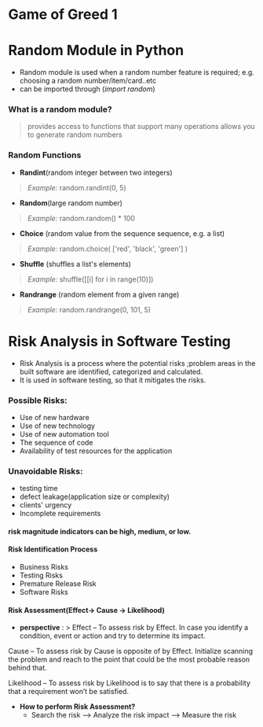 # Game of Greed 1

# Random Module in Python
- Random module is used when a random number feature is required; e.g. choosing a random number/item/card..etc
- can be imported through (*import random*)

### What is a random module?
> provides access to functions that support many operations
>  allows you to generate random numbers

### Random Functions

- **Randint**(random integer between two integers)
> _Example:_ random.randint(0, 5)

- **Random**(large random number)
> _Example:_ random.random() * 100

- **Choice** (random value from the sequence sequence, e.g. a list)
> _Example:_ random.choice( ['red', 'black', 'green'] )

- **Shuffle** (shuffles a list's elements)
> _Example:_ shuffle([[i] for i in range(10)])

- **Randrange** (random element from a given range)
> _Example:_ random.randrange(0, 101, 5)


# Risk Analysis in Software Testing 
- Risk Analysis is a process where the potential risks ;problem areas in the built software are identified, categorized and calculated.
- It is used in software testing, so that it mitigates the risks. 

### Possible Risks:
>
  - Use of new hardware
  - Use of new technology
  - Use of new automation tool
  - The sequence of code
  - Availability of test resources for the application

### Unavoidable Risks:
  - testing time
  - defect leakage(application size or complexity)
  - clients' urgency
  - Incomplete requirements

#### risk magnitude indicators can be high, medium, or low.

#### Risk Identification Process
  - Business Risks
  - Testing Risks
  - Premature Release Risk
  - Software Risks

#### Risk Assessment(Effect-> Cause -> Likelihood)
 - **perspective** : 
       >  Effect – To assess risk by Effect. In case you identify a condition, event or action and try to determine its impact.

Cause – To assess risk by Cause is opposite of by Effect. Initialize scanning the problem and reach to the point that could be the most probable reason behind that.

Likelihood – To assess risk by Likelihood is to say that there is a probability that a requirement won’t be satisfied.

- **How to perform Risk Assessment?**
    - Search the risk --> Analyze the risk impact --> Measure the risk

